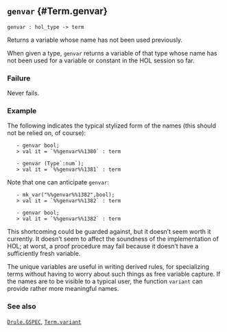 ## `genvar` {#Term.genvar}


```
genvar : hol_type -> term
```



Returns a variable whose name has not been used previously.


When given a type, `genvar` returns a variable of that type whose name has
not been used for a variable or constant in the HOL session so far.

### Failure

Never fails.

### Example

The following indicates the typical stylized form of the names (this should
not be relied on, of course):
    
       - genvar bool;
       > val it = `%%genvar%%1380` : term
    
       - genvar (Type`:num`);
       > val it = `%%genvar%%1381` : term
    
Note that one can anticipate `genvar`:
    
       - mk_var("%%genvar%%1382",bool);
       > val it = `%%genvar%%1382` : term
    
       - genvar bool;
       > val it = `%%genvar%%1382` : term
    

This shortcoming could be guarded against, but it doesn’t seem worth
it currently. It doesn’t seem to affect the soundness of the
implementation of HOL; at worst, a proof procedure may fail because
it doesn’t have a sufficiently fresh variable.


The unique variables are useful in writing derived rules, for specializing
terms without having to worry about such things as free variable capture.
If the names are to be visible to a typical user, the function `variant` can
provide rather more meaningful names.

### See also

[`Drule.GSPEC`](#Drule.GSPEC), [`Term.variant`](#Term.variant)

